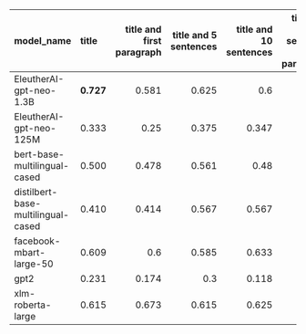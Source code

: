| model_name                         | title     |   title and first paragraph |   title and 5 sentences |   title and 10 sentences |   title and first sentence each paragraph |   raw text |
|:-----------------------------------|:----------|----------------------------:|------------------------:|-------------------------:|------------------------------------------:|-----------:|
| EleutherAI-gpt-neo-1.3B            | **0.727** |                       0.581 |                   0.625 |                    0.6   |                                     0.605 |      0.514 |
| EleutherAI-gpt-neo-125M            | 0.333     |                       0.25  |                   0.375 |                    0.347 |                                     0.308 |      0.19  |
| bert-base-multilingual-cased       | 0.500     |                       0.478 |                   0.561 |                    0.48  |                                     0.545 |      0.538 |
| distilbert-base-multilingual-cased | 0.410     |                       0.414 |                   0.567 |                    0.567 |                                     0.515 |      0.6   |
| facebook-mbart-large-50            | 0.609     |                       0.6   |                   0.585 |                    0.633 |                                     0.672 |      0.685 |
| gpt2                               | 0.231     |                       0.174 |                   0.3   |                    0.118 |                                     0.379 |      0.474 |
| xlm-roberta-large                  | 0.615     |                       0.673 |                   0.615 |                    0.625 |                                     0.633 |      0.636 |